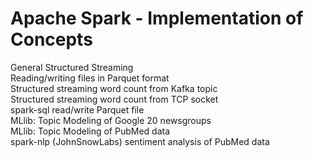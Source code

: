 # Apache Spark - Implementation of Concepts

General Structured Streaming</br>
Reading/writing files in Parquet format</br>
Structured streaming word count from Kafka topic</br>
Structured streaming word count from TCP socket</br>
spark-sql read/write Parquet file</br>
MLlib: Topic Modeling of Google 20 newsgroups</br>
MLlib: Topic Modeling of PubMed data</br>
spark-nlp (JohnSnowLabs) sentiment analysis of PubMed data</br>







